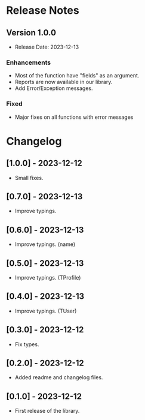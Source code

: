 # Release Notes

## Version 1.0.0
- Release Date: 2023-12-13

### Enhancements
- Most of the function have "fields" as an argument.
- Reports are now available in our library. 
- Add Error/Exception messages.

### Fixed
- Major fixes on all functions with error messages


# Changelog

## [1.0.0] - 2023-12-12
- Small fixes.

## [0.7.0] - 2023-12-13
- Improve typings.

## [0.6.0] - 2023-12-13
- Improve typings. (name)

## [0.5.0] - 2023-12-13
- Improve typings. (TProfile)

## [0.4.0] - 2023-12-13
- Improve typings. (TUser)

## [0.3.0] - 2023-12-12
- Fix types.

## [0.2.0] - 2023-12-12
- Added readme and changelog files.

## [0.1.0] - 2023-12-12
- First release of the library.

